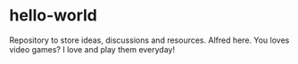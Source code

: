 # hello-world
Repository to store ideas, discussions and resources.
Alfred here.
You loves video games? I love and play them everyday! 
